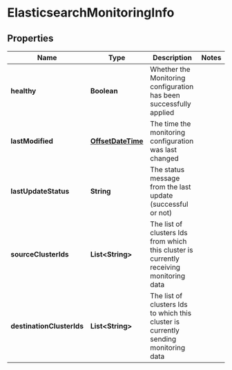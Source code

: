 # ElasticsearchMonitoringInfo

## Properties
Name | Type | Description | Notes
------------ | ------------- | ------------- | -------------
**healthy** | **Boolean** | Whether the Monitoring configuration has been successfully applied | 
**lastModified** | [**OffsetDateTime**](OffsetDateTime.md) | The time the monitoring configuration was last changed | 
**lastUpdateStatus** | **String** | The status message from the last update (successful or not) | 
**sourceClusterIds** | **List&lt;String&gt;** | The list of clusters Ids from which this cluster is currently receiving monitoring data | 
**destinationClusterIds** | **List&lt;String&gt;** | The list of clusters Ids to which this cluster is currently sending monitoring data | 
